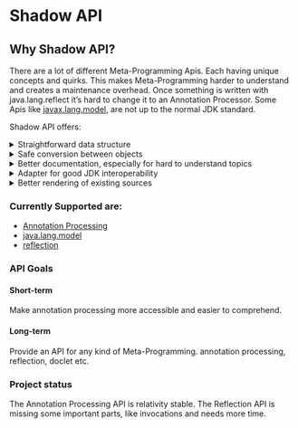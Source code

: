 # Shadow API

## Why Shadow API?

There are a lot of different Meta-Programming Apis. Each having unique
concepts and quirks. This makes Meta-Programming harder to understand
and creates a maintenance overhead. Once something is written with
java.lang.reflect it’s hard to change it to an Annotation Processor.
Some Apis like
[javax.lang.model](https://docs.oracle.com/en/java/javase/21/docs/api/java.compiler/javax/lang/model/package-summary.html),
are not up to the normal JDK standard.

Shadow API offers:

<details>
<summary>Straightforward data structure</summary>
<table class="tableblock frame-all grid-all stretch">
<colgroup>
<col style="width: 50%" />
<col style="width: 50%" />
</colgroup>
<tbody>
<tr class="odd">
<td class="tableblock halign-left valign-top"><p>Shadow API</p></td>
<td class="tableblock halign-left valign-top"><p>JDK</p></td>
</tr>
<tr class="even">
<td class="tableblock halign-left valign-top"><div class="content">
<div class="ulist">
<ul>
<li><p>Shadow</p>
<div class="ulist">
<ul>
<li><p>Declared</p>
<div class="ulist">
<ul>
<li><p>Class</p></li>
<li><p>Enum</p></li>
<li><p>Record</p></li>
<li><p>Annotation</p>
<div class="ulist">
<ul>
<li><p>AnnotationUsage</p></li>
</ul>
</div></li>
</ul>
</div></li>
<li><p>Array</p></li>
<li><p>Executable</p>
<div class="ulist">
<ul>
<li><p>Constructor</p></li>
<li><p>Method</p></li>
</ul>
</div></li>
<li><p>Intersection</p></li>
<li><p>Void</p></li>
<li><p>Module</p></li>
<li><p>Package</p></li>
<li><p>RecordComponent</p></li>
<li><p>Null</p></li>
<li><p>Primitive</p></li>
<li><p>Generic</p></li>
<li><p>Wildcard</p></li>
<li><p>Variable</p>
<div class="ulist">
<ul>
<li><p>EnumConstant</p></li>
<li><p>Field</p></li>
<li><p>Parameter</p></li>
</ul>
</div></li>
</ul>
</div></li>
</ul>
</div>
</div></td>
<td class="tableblock halign-left valign-top"><div class="content">
<div class="paragraph">
<p>Cell with a list</p>
</div>
<div class="ulist">
<ul>
<li><p>TypeMirror</p>
<div class="ulist">
<ul>
<li><p>ReferenceType</p>
<div class="ulist">
<ul>
<li><p>ArrayType</p></li>
<li><p>DeclaredType</p></li>
<li><p>ErrorType</p></li>
<li><p>NullType</p></li>
<li><p>TypeVariable</p></li>
</ul>
</div></li>
<li><p>ExecutableType</p></li>
<li><p>IntersectionType</p></li>
<li><p>NoType</p></li>
<li><p>PrimitiveType</p></li>
<li><p>UnionType</p></li>
<li><p>WildcardType</p></li>
</ul>
</div></li>
<li><p>AnnotationMirror</p></li>
<li><p>Element</p>
<div class="ulist">
<ul>
<li><p>ExecutableElement</p></li>
<li><p>ModuleElement</p></li>
<li><p>PackageElement</p></li>
<li><p>RecordComponentElement</p></li>
<li><p>TypeElement</p></li>
<li><p>TypeParameterElement</p></li>
<li><p>VariableElement</p></li>
</ul>
</div></li>
</ul>
</div>
</div></td>
</tr>
</tbody>
</table>
</details>

<details>
<summary>Safe conversion between objects</summary>

Let’s say you process the following class and want to get the type of
the List

```java
class MyClass
{
   private final List<String> myField;
}
```

Shadow API

```java
Shadow myField = context.getClassOrThrow("MyClass")
                        .getFieldOrThrow("myField")
                        .getType();
//Converters limit the conversion to possible types
Shadow genericType = convert(myField).toInterfaceOrThrow()
                                     .getGenerics()
                                     .get(0);

assertEquals(context.getClassOrThrow("java.lang.String"),genericType);
```

JDK

```java
Elements elements = AnnotationProcessingAdapter.getElements(context);
//get a type -> Element data structure
List<? extends Element> myClass = elements.getTypeElement("MyClass")
                                          .getEnclosedElements();

//get fields of that type -> Element data structure
VariableElement myField = ElementFilter
      .fieldsIn(myClass)
      .stream()
      .filter(field -> field.getSimpleName()
                            .toString()
                            .equals("myField"))
      .findAny()
      .orElseThrow();

//get Generic -> switch to Type data structure
TypeMirror genericType = ((DeclaredType) myField.asType()).getTypeArguments().get(0);

//switch back to Element data structure for comparison
Element genericElement = ((DeclaredType) genericType).asElement();

assertEquals(elements.getTypeElement("java.lang.String"),genericElement);
```

</details>

<details>
<summary>Better documentation, especially for hard to understand topics</summary>

Shadow Api. The javadoc uses @snippet

```java
public interface LangModelContext
{
   //..

   /**
    * Used when constructing types to compare to at compile time that contain multiple,
    * on each other depended, generics.
    * it answers the question: given
    *
    * public class MyClass<A extends Comparable<B>, B extends Comparable<A>> {}
    *
    * and A being String what can B be by returning the "simplest" possible answer.
    * In this case String. The code for the example
    *
    * Class myClass = context.getClassOrThrow("MyClass");
    * Declared string = context.getDeclaredOrThrow("java.lang.String");
    * Class withGenerics = context.withGenerics(myClass,
    *                                         string,
    *                                         //the unboundWildcard will be replaced with the result
    *                                         context.getConstants().getUnboundWildcard());
    *
    * Class capture = context.interpolateGenerics(withGenerics);
    *
    * Shadow stringRep = Optional.of(capture.getGenericTypes().get(1))
    *                            .map(Converter::convert)
    *                            .map(ShadowConverter::toGenericOrThrow)
    *                            .map(Generic::getExtends)
    *                            .map(Converter::convert)
    *                            .map(ShadowConverter::toInterfaceOrThrow)
    *                            .map(Interface::getGenericTypes)
    *                            .map(shadows -> shadows.get(0))
    *                            .orElseThrow();
    *
    * Assertions.assertEquals(string, stringRep);
    */
   Class interpolateGenerics(Class aClass);

   //..
}
```

jdk

```java
public interface Types
{
   //...

   /**
    * {@return the erasure of a type}
    *
    * @param t  the type to be erased
    * @throws IllegalArgumentException if given a type for a package or module
    * @jls 4.6 Type Erasure
    */
   TypeMirror erasure(TypeMirror t);

   //...
}
```

</details>

<details>
<summary>Adapter for good JDK interoperability</summary>

javax.lang.model

```java
package io.determann.shadow.api.lang_model;

import io.determann.shadow.api.Annotationable;
import io.determann.shadow.api.modifier.Modifier;
import io.determann.shadow.api.shadow.Module;
import io.determann.shadow.api.shadow.Package;
import io.determann.shadow.api.shadow.Void;
import io.determann.shadow.api.shadow.*;
import io.determann.shadow.internal.lang_model.LangModelContextImpl;
import io.determann.shadow.internal.lang_model.annotationvalue.AnnotationUsageImpl;
import io.determann.shadow.internal.lang_model.annotationvalue.AnnotationValueImpl;
import io.determann.shadow.internal.lang_model.shadow.*;

import javax.lang.model.element.*;
import javax.lang.model.type.*;
import javax.lang.model.util.Elements;
import javax.lang.model.util.Types;
import java.util.List;
import java.util.Set;

import static java.util.stream.Collectors.toUnmodifiableSet;

public interface LangModelAdapter
{
   static AnnotationMirror getMirror(AnnotationUsage annotationUsage)
   {
      return ((AnnotationUsageImpl) annotationUsage).getAnnotationMirror();
   }

   static DeclaredType getType(Declared declared)
   {
      return ((DeclaredImpl) declared).getMirror();
   }

   static ArrayType getType(Array array)
   {
      return ((ArrayImpl) array).getMirror();
   }

   static ExecutableType getType(Executable executable)
   {
      return ((ExecutableImpl) executable).getMirror();
   }

   static TypeMirror getType(Shadow shadow)
   {
      return ((ShadowImpl) shadow).getMirror();
   }

   static TypeVariable getType(Generic generic)
   {
      return ((GenericImpl) generic).getMirror();
   }

   static IntersectionType getType(Intersection intersection)
   {
      return ((IntersectionImpl) intersection).getMirror();
   }

   static NoType getType(Module module)
   {
      return ((ModuleImpl) module).getMirror();
   }

   static NullType getType(Null aNull)
   {
      return ((NullImpl) aNull).getMirror();
   }

   static NoType getType(Package aPackage)
   {
      return ((PackageImpl) aPackage).getMirror();
   }

   static PrimitiveType getType(Primitive primitive)
   {
      return ((PrimitiveImpl) primitive).getMirror();
   }

   static NoType getType(Void aVoid)
   {
      return ((VoidImpl) aVoid).getMirror();
   }

   static WildcardType getType(Wildcard wildcard)
   {
      return ((WildcardImpl) wildcard).getMirror();
   }

   static Element getElement(Annotationable annotationable)
   {
      if (annotationable instanceof Declared declared)
      {
         return getElement(declared);
      }
      if (annotationable instanceof Executable executable)
      {
         return getElement(executable);
      }
      if (annotationable instanceof Generic generic)
      {
         return getElement(generic);
      }
      if (annotationable instanceof Module module)
      {
         return getElement(module);
      }
      if (annotationable instanceof Package aPackage)
      {
         return getElement(aPackage);
      }
      if (annotationable instanceof RecordComponent recordComponent)
      {
         return getElement(recordComponent);
      }
      if (annotationable instanceof Variable<?> variable)
      {
         return getElement(variable);
      }
      throw new IllegalArgumentException();
   }

   static TypeElement getElement(Declared declared)
   {
      return ((DeclaredImpl) declared).getElement();
   }

   static ExecutableElement getElement(Executable executable)
   {
      return ((ExecutableImpl) executable).getElement();
   }

   static TypeParameterElement getElement(Generic generic)
   {
      return ((GenericImpl) generic).getElement();
   }

   static ModuleElement getElement(Module module)
   {
      return ((ModuleImpl) module).getElement();
   }

   static PackageElement getElement(Package aPackage)
   {
      return ((PackageImpl) aPackage).getElement();
   }

   static RecordComponentElement getElement(RecordComponent recordComponent)
   {
      return ((RecordComponentImpl) recordComponent).getElement();
   }

   static VariableElement getElement(Variable<?> variable)
   {
      return ((VariableImpl) variable).getElement();
   }

   static Module getModule(LangModelContext context, Element element)
   {
      return getShadow(context, getElements(context).getModuleOf(element));
   }

   static String getName(Element element)
   {
      return element.getSimpleName().toString();
   }

   static String getJavaDoc(LangModelContext context, Element element)
   {
      return getElements(context).getDocComment(element);
   }

   static List<AnnotationUsage> getAnnotationUsages(LangModelContext context, Element element)
   {
      return getAnnotationUsages(context, getElements(context).getAllAnnotationMirrors(element));
   }

   static List<AnnotationUsage> getDirectAnnotationUsages(LangModelContext context, Element element)
   {
      return getAnnotationUsages(context, element.getAnnotationMirrors());
   }

   static Set<Modifier> getModifiers(Element element)
   {
      return element.getModifiers()
                    .stream()
                    .map(LangModelAdapter::mapModifier)
                    .collect(toUnmodifiableSet());
   }

   static Modifier mapModifier(javax.lang.model.element.Modifier modifier)
   {
      return switch (modifier)
      {
         case PUBLIC -> Modifier.PUBLIC;
         case PROTECTED -> Modifier.PROTECTED;
         case PRIVATE -> Modifier.PRIVATE;
         case ABSTRACT -> Modifier.ABSTRACT;
         case STATIC -> Modifier.STATIC;
         case SEALED -> Modifier.SEALED;
         case NON_SEALED -> Modifier.NON_SEALED;
         case FINAL -> Modifier.FINAL;
         case STRICTFP -> Modifier.STRICTFP;
         case DEFAULT -> Modifier.DEFAULT;
         case TRANSIENT -> Modifier.TRANSIENT;
         case VOLATILE -> Modifier.VOLATILE;
         case SYNCHRONIZED -> Modifier.SYNCHRONIZED;
         case NATIVE -> Modifier.NATIVE;
      };
   }

   /**
    * {@link Element}s represent a usage. so for example a field may have the type {@code List<String>}. When you want the resulting {@link Shadow}
    * to represent {@code List<String>} and not just {@code List<T>} use the {@link Element} to create it.
    *
    * @see #getShadow(LangModelContext, TypeMirror)
    */
   static <SHADOW extends Shadow> SHADOW getShadow(LangModelContext context, Element element)
   {
      return (SHADOW) switch (element.getKind())
      {
         case PACKAGE -> new PackageImpl(context, (PackageElement) element);
         case ENUM, ANNOTATION_TYPE -> new DeclaredImpl(context, (TypeElement) element);
         case RECORD -> new RecordImpl(context, (TypeElement) element);
         case CLASS -> new ClassImpl(context, (TypeElement) element);
         case INTERFACE -> new InterfaceImpl(context, (TypeElement) element);
         case METHOD, CONSTRUCTOR -> new ExecutableImpl(context, ((ExecutableElement) element));
         case ENUM_CONSTANT -> new EnumConstantImpl(context, (VariableElement) element);
         case FIELD -> new FieldImpl(context, (VariableElement) element);
         case PARAMETER -> new ParameterImpl(context, (VariableElement) element);
         case TYPE_PARAMETER -> new GenericImpl(context, (TypeParameterElement) element);
         case MODULE -> new ModuleImpl(context, (ModuleElement) element);
         case RECORD_COMPONENT -> new RecordComponentImpl(context, (RecordComponentElement) element);
         case OTHER, STATIC_INIT, INSTANCE_INIT, EXCEPTION_PARAMETER, RESOURCE_VARIABLE, BINDING_VARIABLE, LOCAL_VARIABLE ->
               throw new IllegalArgumentException("not implemented");
      };
   }

   /**
    * {@link TypeMirror}s represent the abstract code. {@code List<T>} for example.
    *
    * @see #getShadow(LangModelContext, Element)
    */
   static <SHADOW extends Shadow> SHADOW getShadow(LangModelContext context, TypeMirror typeMirror)
   {
      //noinspection unchecked
      return (SHADOW) switch (typeMirror.getKind())
      {
         case BOOLEAN, BYTE, SHORT, INT, LONG, CHAR, FLOAT, DOUBLE ->
               new PrimitiveImpl(context, (PrimitiveType) typeMirror);
         case ARRAY -> new ArrayImpl(context, (ArrayType) typeMirror);
         case DECLARED -> switch (getTypes(context).asElement(typeMirror).getKind())
         {
            case CLASS -> new ClassImpl(context, ((DeclaredType) typeMirror));
            case INTERFACE -> new InterfaceImpl(context, (DeclaredType) typeMirror);
            case RECORD -> new RecordImpl(context, (DeclaredType) typeMirror);
            case ANNOTATION_TYPE, ENUM -> new DeclaredImpl(context, (DeclaredType) typeMirror);
            default -> throw new IllegalArgumentException("not implemented");
         };
         case WILDCARD -> new WildcardImpl(context, (WildcardType) typeMirror);
         case VOID -> new VoidImpl(context, ((NoType) typeMirror));
         case PACKAGE -> new PackageImpl(context, (NoType) typeMirror);
         case MODULE -> new ModuleImpl(context, (NoType) typeMirror);
         case NULL -> new NullImpl(context, (NullType) typeMirror);
         case TYPEVAR -> new GenericImpl(context, ((TypeVariable) typeMirror));
         case INTERSECTION -> new IntersectionImpl(context, ((IntersectionType) typeMirror));
         case EXECUTABLE, NONE -> throw new IllegalArgumentException(
               "bug in this api: executables should be created using elements");
         case ERROR, OTHER, UNION -> throw new IllegalArgumentException("not implemented");
      };
   }

   static List<AnnotationUsage> getAnnotationUsages(LangModelContext context,
                                                    List<? extends AnnotationMirror> annotationMirrors)
   {
      return AnnotationUsageImpl.from(context, annotationMirrors);
   }

   static javax.lang.model.element.AnnotationValue getAnnotationValue(AnnotationValue annotationValue)
   {
      return ((AnnotationValueImpl) annotationValue).getAnnotationValue();
   }

   static Types getTypes(LangModelContext context)
   {
      return ((LangModelContextImpl) context).getTypes();
   }

   static Elements getElements(LangModelContext context)
   {
      return ((LangModelContextImpl) context).getElements();
   }
}
```

javax.annotation.processing

```java
package io.determann.shadow.api.annotation_processing;

import io.determann.shadow.api.Annotationable;
import io.determann.shadow.api.lang_model.LangModelAdapter;
import io.determann.shadow.api.lang_model.LangModelContext;
import io.determann.shadow.api.shadow.Module;
import io.determann.shadow.api.shadow.Package;
import io.determann.shadow.api.shadow.Void;
import io.determann.shadow.api.shadow.*;

import javax.lang.model.element.*;
import javax.lang.model.type.*;
import javax.lang.model.util.Elements;
import javax.lang.model.util.Types;
import java.util.List;
import java.util.Set;

public interface AnnotationProcessingAdapter
{
   static AnnotationMirror getMirror(AnnotationUsage annotationUsage)
   {
      return LangModelAdapter.getMirror(annotationUsage);
   }

   static DeclaredType getType(Declared declared)
   {
      return LangModelAdapter.getType(declared);
   }

   static ArrayType getType(Array array)
   {
      return LangModelAdapter.getType(array);
   }

   static ExecutableType getType(Executable executable)
   {
      return LangModelAdapter.getType(executable);
   }

   static TypeMirror getType(Shadow shadow)
   {
      return LangModelAdapter.getType(shadow);
   }

   static TypeVariable getType(Generic generic)
   {
      return LangModelAdapter.getType(generic);
   }

   static IntersectionType getType(Intersection intersection)
   {
      return LangModelAdapter.getType(intersection);
   }

   static NoType getType(io.determann.shadow.api.shadow.Module module)
   {
      return LangModelAdapter.getType(module);
   }

   static NullType getType(Null aNull)
   {
      return LangModelAdapter.getType(aNull);
   }

   static NoType getType(io.determann.shadow.api.shadow.Package aPackage)
   {
      return LangModelAdapter.getType(aPackage);
   }

   static PrimitiveType getType(Primitive primitive)
   {
      return LangModelAdapter.getType(primitive);
   }

   static NoType getType(Void aVoid)
   {
      return LangModelAdapter.getType(aVoid);
   }

   static WildcardType getType(Wildcard wildcard)
   {
      return LangModelAdapter.getType(wildcard);
   }

   static Element getElement(Annotationable annotationable)
   {
      return LangModelAdapter.getElement(annotationable);
   }

   static TypeElement getElement(Declared declared)
   {
      return LangModelAdapter.getElement(declared);
   }

   static ExecutableElement getElement(Executable executable)
   {
      return LangModelAdapter.getElement(executable);
   }

   static TypeParameterElement getElement(Generic generic)
   {
      return LangModelAdapter.getElement(generic);
   }

   static ModuleElement getElement(io.determann.shadow.api.shadow.Module module)
   {
      return LangModelAdapter.getElement(module);
   }

   static PackageElement getElement(Package aPackage)
   {
      return LangModelAdapter.getElement(aPackage);
   }

   static RecordComponentElement getElement(RecordComponent recordComponent)
   {
      return LangModelAdapter.getElement(recordComponent);
   }

   static VariableElement getElement(Variable<?> variable)
   {
      return LangModelAdapter.getElement(variable);
   }

   static Module getModule(LangModelContext context, Element element)
   {
      return LangModelAdapter.getModule(context, element);
   }

   static String getName(Element element)
   {
      return LangModelAdapter.getName(element);
   }

   static String getJavaDoc(LangModelContext context, Element element)
   {
      return LangModelAdapter.getJavaDoc(context, element);
   }

   static List<AnnotationUsage> getAnnotationUsages(LangModelContext context, Element element)
   {
      return LangModelAdapter.getAnnotationUsages(context, element);
   }

   static List<AnnotationUsage> getDirectAnnotationUsages(LangModelContext context, Element element)
   {
      return LangModelAdapter.getDirectAnnotationUsages(context, element);
   }

   static Set<io.determann.shadow.api.modifier.Modifier> getModifiers(Element element)
   {
      return LangModelAdapter.getModifiers(element);
   }

   static io.determann.shadow.api.modifier.Modifier mapModifier(javax.lang.model.element.Modifier modifier)
   {
      return LangModelAdapter.mapModifier(modifier);
   }

   /**
    * {@link Element}s represent a usage. so for example a field may have the type {@code List<String>}. When you want the resulting {@link Shadow}
    * to represent {@code List<String>} and not just {@code List<T>} use the {@link Element} to create it.
    *
    * @see #getShadow(LangModelContext, TypeMirror)
    */
   static <SHADOW extends Shadow> SHADOW getShadow(LangModelContext context, Element element)
   {
      return LangModelAdapter.getShadow(context, element);
   }

   /**
    * {@link TypeMirror}s represent the abstract code. {@code List<T>} for example.
    *
    * @see #getShadow(LangModelContext, Element)
    */
   static <SHADOW extends Shadow> SHADOW getShadow(LangModelContext context, TypeMirror typeMirror)
   {
      return LangModelAdapter.getShadow(context, typeMirror);
   }

   static List<AnnotationUsage> getAnnotationUsages(LangModelContext context,
                                                    List<? extends AnnotationMirror> annotationMirrors)
   {
      return LangModelAdapter.getAnnotationUsages(context, annotationMirrors);
   }

   static javax.lang.model.element.AnnotationValue getAnnotationValue(AnnotationValue annotationValue)
   {
      return LangModelAdapter.getAnnotationValue(annotationValue);
   }

   static Types getTypes(LangModelContext context)
   {
      return LangModelAdapter.getTypes(context);
   }

   static Elements getElements(LangModelContext context)
   {
      return LangModelAdapter.getElements(context);
   }
}
```

java.lang.reflect

```java
package io.determann.shadow.api.reflection;

import io.determann.shadow.api.shadow.Array;
import io.determann.shadow.api.shadow.Constructor;
import io.determann.shadow.api.shadow.Executable;
import io.determann.shadow.api.shadow.Field;
import io.determann.shadow.api.shadow.Method;
import io.determann.shadow.api.shadow.Module;
import io.determann.shadow.api.shadow.Package;
import io.determann.shadow.api.shadow.Parameter;
import io.determann.shadow.api.shadow.RecordComponent;
import io.determann.shadow.api.shadow.*;
import io.determann.shadow.api.shadow.module.*;
import io.determann.shadow.internal.reflection.NamedSupplier;
import io.determann.shadow.internal.reflection.shadow.*;
import io.determann.shadow.internal.reflection.shadow.module.*;

import java.lang.Class;
import java.lang.Enum;
import java.lang.Void;
import java.lang.module.ModuleDescriptor;
import java.lang.module.ModuleFinder;
import java.lang.module.ModuleReference;
import java.lang.reflect.*;
import java.util.Arrays;
import java.util.Collections;
import java.util.List;
import java.util.Optional;

public class ReflectionAdapter
{
   public static <SHADOW extends Shadow> SHADOW getShadow(Class<?> aClass)
   {
      return getShadow(aClass, Collections.emptyList());
   }

   @SuppressWarnings("unchecked")
   private static <SHADOW extends Shadow> SHADOW getShadow(Class<?> aClass, List<Shadow> genericTypes)
   {
      if (aClass.isPrimitive())
      {
         if (aClass.equals(Void.TYPE))
         {
            return (SHADOW) new VoidImpl();
         }
         return (SHADOW) new PrimitiveImpl(aClass);
      }
      if (aClass.isArray())
      {
         return (SHADOW) new ArrayImpl(aClass);
      }
      if (aClass.isRecord())
      {
         return (SHADOW) new RecordImpl(aClass, genericTypes);
      }
      if (aClass.isAnnotation() || aClass.isEnum())
      {
         return (SHADOW) new DeclaredImpl(aClass);
      }
      if (aClass.isInterface())
      {
         return (SHADOW) new InterfaceImpl(aClass, genericTypes);
      }
      return (SHADOW) new ClassImpl(aClass, genericTypes);
   }

   public static Package getShadow(java.lang.Package aPackage)
   {
      return new PackageImpl(new NamedSupplier<>(aPackage, java.lang.Package::getName));
   }

   public static Module getShadow(java.lang.Module module)
   {
      return new ModuleImpl(new NamedSupplier<>(module.getDescriptor(), ModuleDescriptor::name),
                            Arrays.stream(module.getAnnotations())
                                  .map(ReflectionAdapter::getAnnotationUsage)
                                  .toList());
   }

   public static Module getModuleShadow(String name)
   {
      return new ModuleImpl(new NamedSupplier<>(name,
                                                () -> ModuleFinder.ofSystem()
                                                                  .find(name)
                                                                  .orElseThrow()
                                                                  .descriptor(),
                                                ModuleDescriptor::name));
   }

   public static Module getShadow(ModuleReference moduleReference)
   {
      return new ModuleImpl(new NamedSupplier<>(moduleReference.descriptor(),
                                                ModuleDescriptor::name));
   }

   public static Shadow getShadow(Type type)
   {
      if (type instanceof ParameterizedType parameterizedType)
      {
         Type rawType = parameterizedType.getRawType();
         if (rawType instanceof Class<?> aClass)
         {
            return getShadow(aClass,
                             Arrays.stream(parameterizedType.getActualTypeArguments())
                                   .map(ReflectionAdapter::getShadow)
                                   .toList());
         }
         throw new IllegalStateException();
      }
      if (type instanceof TypeVariable<?> typeVariable)
      {
         return new GenericImpl(typeVariable);
      }
      if (type instanceof Class<?> aClass)
      {
         return getShadow(aClass);
      }
      if (type instanceof WildcardType wildcardType)
      {
         return new WildcardImpl(wildcardType);
      }
      throw new IllegalStateException();
   }

   public static AnnotationUsage getAnnotationUsage(java.lang.annotation.Annotation annotation)
   {
      return new AnnotationUsageImpl(annotation);
   }

   public static Field getShadow(java.lang.reflect.Field field)
   {
      return new FieldImpl(field);
   }

   public static Method getShadow(java.lang.reflect.Method method)
   {
      return new ExecutableImpl(method);
   }

   public static Constructor getShadow(java.lang.reflect.Constructor<?> constructor)
   {
      return new ExecutableImpl(constructor);
   }

   public static RecordComponent getShadow(java.lang.reflect.RecordComponent recordComponent)
   {
      return new RecordComponentImpl(recordComponent);
   }

   public static Parameter getShadow(java.lang.reflect.Parameter parameter)
   {
      return new ParameterImpl(parameter);
   }

   public static Shadow getShadow(TypeVariable<?> typeVariable)
   {
      return new GenericImpl(typeVariable);
   }

   public static Requires getShadow(ModuleDescriptor.Requires requires)
   {
      return new RequiresImpl(requires);
   }

   public static Exports getShadow(ModuleDescriptor.Exports exports)
   {
      return new ExportsImpl(exports);
   }

   public static Opens getShadow(ModuleDescriptor.Opens opens)
   {
      return new OpensImpl(opens);
   }

   public static Provides getShadow(ModuleDescriptor.Provides provides)
   {
      return new ProvidesImpl(provides);
   }

   public static Uses getUsesShadow(String uses)
   {
      return new UsesImpl(uses);
   }

   public static Optional<Declared> getDeclaredShadow(String qualifiedName)
   {
      try
      {
         Class<?> aClass = Class.forName(qualifiedName);
         return Optional.of(getShadow(aClass));
      }
      catch (ClassNotFoundException e)
      {
         return Optional.empty();
      }
   }

   public static Executable getShadow(java.lang.reflect.Executable executable)
   {
      return new ExecutableImpl(executable);
   }

   public static Package getPackageShadow(String name)
   {
      return new PackageImpl(new NamedSupplier<>(name, () ->
      {
         java.lang.Package aPackage = java.lang.Package.getPackage(name);
         if (aPackage == null)
         {
            throw new IllegalArgumentException("Package \"" +
                                               name +
                                               "\" not found. The VM did not load it yet");
         }
         return aPackage;
      }, java.lang.Package::getName));
   }

   public static EnumConstant getShadow(Enum<?> enumConstant)
   {
      try
      {
         return new EnumConstantImpl(enumConstant.getDeclaringClass().getField(enumConstant.name()));
      }
      catch (NoSuchFieldException e)
      {
         throw new RuntimeException(e);
      }
   }

   public static Shadow getShadow(GenericDeclaration genericDeclaration)
   {
      if (genericDeclaration instanceof Class<?> aClass)
      {
         return getShadow(aClass);
      }
      if (genericDeclaration instanceof java.lang.reflect.Executable executable)
      {
         return getShadow(executable);
      }
      throw new IllegalStateException();
   }

   public static ModuleDescriptor.Exports getReflection(Exports exports)
   {
      return ((ExportsImpl) exports).getReflection();
   }

   public static ModuleDescriptor.Opens getReflection(Opens opens)
   {
      return ((OpensImpl) opens).getReflection();
   }

   public static ModuleDescriptor.Provides getReflection(Provides provides)
   {
      return ((ProvidesImpl) provides).getReflection();
   }

   public static ModuleDescriptor.Requires getReflection(Requires requires)
   {
      return ((RequiresImpl) requires).getReflection();
   }

   public static String getReflection(Uses uses)
   {
      return ((UsesImpl) uses).getReflection();
   }

   public static java.lang.annotation.Annotation getReflection(AnnotationUsage annotationUsage)
   {
      return ((AnnotationUsageImpl) annotationUsage).getAnnotationReflection();
   }

   public static Class<?> getReflection(Array array)
   {
      return ((ArrayImpl) array).getReflection();
   }

   public static Class<?> getReflection(Declared declared)
   {
      return ((DeclaredImpl) declared).getReflection();
   }

   public static java.lang.reflect.Field getReflection(EnumConstant enumConstant)
   {
      return ((ReflectionFieldImpl<?>) enumConstant).getReflection();
   }

   public static java.lang.reflect.Executable getReflection(Executable executable)
   {
      return ((ExecutableImpl) executable).getReflection();
   }

   public static java.lang.reflect.Field getReflection(Field field)
   {
      return ((ReflectionFieldImpl<?>) field).getReflection();
   }

   public static TypeVariable<?> getReflection(Generic generic)
   {
      return ((GenericImpl) generic).getReflection();
   }

   public static Type[] getReflection(Intersection intersection)
   {
      return ((IntersectionImpl) intersection).getReflection();
   }

   public static ModuleDescriptor getReflection(Module module)
   {
      return ((ModuleImpl) module).getReflection();
   }

   public static java.lang.Package getReflection(Package aPackage)
   {
      return ((PackageImpl) aPackage).getReflection();
   }

   public static java.lang.reflect.Parameter getReflection(Parameter parameter)
   {
      return ((ParameterImpl) parameter).getReflection();
   }

   public static java.lang.Class<?> getReflection(Primitive primitive)
   {
      return ((PrimitiveImpl) primitive).getReflection();
   }

   public static java.lang.reflect.RecordComponent getReflection(RecordComponent recordComponent)
   {
      return ((RecordComponentImpl) recordComponent).getReflection();
   }

   public static WildcardType getReflection(Wildcard wildcard)
   {
      return ((WildcardImpl) wildcard).getReflection();
   }
}
```

</details>

<details>
<summary>Better rendering of existing sources</summary>

A simple method like this

```java
public abstract class MyClass
{

   @MyAnnotation
   public abstract <T> T get(int index);
}
```

can be rendered in the following ways

<table class="tableblock frame-all grid-all stretch">
<colgroup>
<col style="width: 33%" />
<col style="width: 33%" />
<col style="width: 33%" />
</colgroup>
<tbody>
<tr class="odd">
<td class="tableblock halign-left valign-top"><p>Rendering</p></td>
<td class="tableblock halign-left valign-top"><p>Shadow AOI</p></td>
<td class="tableblock halign-left valign-top"><p>JDK</p></td>
</tr>
<tr class="even">
<td class="tableblock halign-left valign-top"><div class="content">
<div class="listingblock">
<div class="content">
<pre class="CodeRay highlight"><code>@MyAnnotation
public abstract &lt;T&gt; T get(int index);</code></pre>
</div>
</div>
</div></td>
<td class="tableblock halign-left valign-top"><div class="content">
<div class="listingblock">
<div class="content">
<pre class="CodeRay highlight"><code>render(method).declaration()</code></pre>
</div>
</div>
</div></td>
<td class="tableblock halign-left valign-top"><div class="content">
&#10;</div></td>
</tr>
<tr class="odd">
<td class="tableblock halign-left valign-top"><div class="content">
<div class="listingblock">
<div class="content">
<pre class="CodeRay highlight"><code>@MyAnnotation
public &lt;T&gt; T get(int index) {
}</code></pre>
</div>
</div>
</div></td>
<td class="tableblock halign-left valign-top"><div class="content">
<div class="listingblock">
<div class="content">
<pre class="CodeRay highlight"><code>render(method).declaration(&quot;//do stuff&quot;)</code></pre>
</div>
</div>
</div></td>
<td class="tableblock halign-left valign-top"><div class="content">
&#10;</div></td>
</tr>
<tr class="even">
<td class="tableblock halign-left valign-top"><div class="content">
<div class="listingblock">
<div class="content">
<pre class="CodeRay highlight"><code>get()</code></pre>
</div>
</div>
</div></td>
<td class="tableblock halign-left valign-top"><div class="content">
<div class="listingblock">
<div class="content">
<pre class="CodeRay highlight"><code>render(method).invocation()</code></pre>
</div>
</div>
</div></td>
<td class="tableblock halign-left valign-top"><div class="content">
&#10;</div></td>
</tr>
<tr class="odd">
<td class="tableblock halign-left valign-top"><div class="content">
<div class="listingblock">
<div class="content">
<pre class="CodeRay highlight"><code>get(5413)</code></pre>
</div>
</div>
</div></td>
<td class="tableblock halign-left valign-top"><div class="content">
<div class="listingblock">
<div class="content">
<pre class="CodeRay highlight"><code>render(method).invocation(&quot;5413&quot;)</code></pre>
</div>
</div>
</div></td>
<td class="tableblock halign-left valign-top"><div class="content">
&#10;</div></td>
</tr>
<tr class="even">
<td class="tableblock halign-left valign-top"><div class="content">
<div class="listingblock">
<div class="content">
<pre class="CodeRay highlight"><code>&lt;T&gt;get(int)</code></pre>
</div>
</div>
</div></td>
<td class="tableblock halign-left valign-top"><div class="content">
<div class="listingblock">
<div class="content">
<pre class="CodeRay highlight"><code>method.toString()</code></pre>
</div>
</div>
</div></td>
<td class="tableblock halign-left valign-top"><div class="content">
<div class="listingblock">
<div class="content">
<pre class="CodeRay highlight"><code>methodElement.toString()</code></pre>
</div>
</div>
</div></td>
</tr>
<tr class="odd">
<td class="tableblock halign-left valign-top"><div class="content">
<div class="listingblock">
<div class="content">
<pre class="CodeRay highlight"><code>&lt;T&gt;(int)T</code></pre>
</div>
</div>
</div></td>
<td class="tableblock halign-left valign-top"><div class="content">
&#10;</div></td>
<td class="tableblock halign-left valign-top"><div class="content">
<div class="listingblock">
<div class="content">
<pre class="CodeRay highlight"><code>methodMirror.toString()</code></pre>
</div>
</div>
</div></td>
</tr>
</tbody>
</table>

Names can be rendered as

- QualifiedNames
- SimpleNames
- WithoutNeedingImports (default)

and a Callback can be registered for NameRenderedEvents to create for
example imports.

</details>

### Currently Supported are:

- [Annotation Processing](https://www.shadow.determann.io/Shadow-Api/Annotation%20Processing.html)
- [java.lang.model](https://www.shadow.determann.io/Shadow-Api/java.lang.model.html)
- [reflection](https://www.shadow.determann.io/Shadow-Api/Reflection.html)

### API Goals

#### Short-term

Make annotation processing more accessible and easier to comprehend.

#### Long-term

Provide an API for any kind of Meta-Programming. annotation processing,
reflection, doclet etc.

### Project status

The Annotation Processing API is relativity stable. The Reflection API
is missing some important parts, like invocations and needs more time.